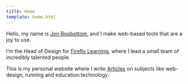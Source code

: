 ```yaml
---
title: Home
template: home.html
---
```

Hello, my name is [Jon Roobottom](http://roobottom.com), and I make web-based tools that are a joy to use.

I’m the Head of Design for [Firefly Learning](http://fireflylearning.com), where I lead a small team of incredibly talented people.

This is my personal website where I write [Articles](/articles) on subjects like web-design, running and education technology.
